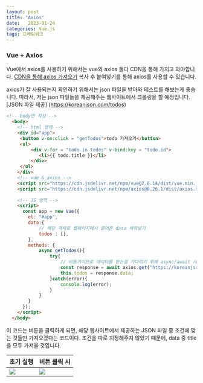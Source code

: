 ```yaml
---
layout: post
title: "Axios"
date:   2023-01-24
categories: Vue.js
tags: 프레임워크
---
```


### Vue + Axios
Vue에서 axios를 사용하기 위해서는 vue와 axios 둘다 CDN을 통해 가지고 와야합니다.
[CDN을 통해 axios 가져오기](https://www.jsdelivr.com/?query=axios)
복사 후 붙여넣기를 통해 axios를 사용할 수 있습니다.

axios가 잘 사용되는지 확인하기 위해서는 json 파일을 받아와 테스트를 해보는게 좋습니다.
따라서, 저는 json 파일들을 제공해주는 웹사이트에서 크롤링을 할 예정입니다.
[JSON 파일 제공] (https://koreanjson.com/todos)

```html
<!-- body만 작성 -->
  <body>
    <!-- html 영역 -->
    <div id="app">
     <button v-on:click = "getTodos">todo 가져오기</button>
     <ul>
         <div v-for = "todo in todos" v-bind:key = "todo.id">
            <li>{{ todo.title }}</li>
         </div>
     </ul>
    </div>
    <!-- vue & axios -->
    <script src="https://cdn.jsdelivr.net/npm/vue@2.6.14/dist/vue.min.js"></script>
    <script src="https://cdn.jsdelivr.net/npm/axios@0.26.1/dist/axios.min.js"></script>
    
    <!-- JS 영역 -->
    <script>
      const app = new Vue({
        el: "#app",
        data:{
            // 해당 객체로 웹페이지에서 긁어온 data 채워넣기
            todos : [],
        },
        methods: {
            async getTodos(){
                try{
                    // 비동기이므로 데이터를 받는걸 기다리기 위해 async/await 사용
                    const response = await axios.get("https://koreanjson.com/todos");
                    this.todos = response.data;
                }catch(error){
                    console.log(error);
                }
            }
        }
      });
    </script>
  </body>
```
이 코드는 버튼을 클릭하게 되면, 해당 웹사이트에서 제공하는 JSON 파일 중 조건에 맞는 것들만 가져오겠다는 코드이다. 조건을 따로 지정해주지 않았기 때문에, data 중 title을 모두 가져올 것입니다.

|초기 실행|버튼 클릭 시|
|--|--|
|![](https://images.velog.io/images/dev-hoon/post/4edd0321-a3e0-4127-b458-0054e62befca/image.png)|![](https://images.velog.io/images/dev-hoon/post/8014d6f2-4d17-46af-b731-14599a5443ba/image.png)|


